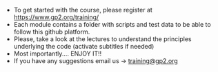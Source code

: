 - To get started with the course, please register at https://www.gp2.org/training/
- Each module contains a folder with scripts and test data to be able to follow this github platform.
- Please, take a look at the lectures to understand the principles underlying the code (activate subtitles if needed)
- Most importantly.... ENJOY IT!! 
- If you have any suggestions email us -> training@gp2.org

